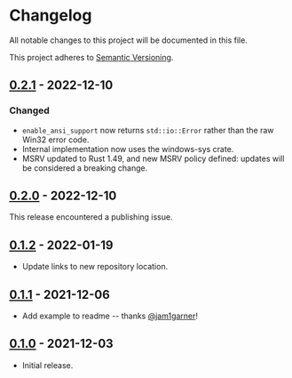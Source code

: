 # Changelog

All notable changes to this project will be documented in this file.

This project adheres to [Semantic Versioning](https://semver.org).

## [0.2.1] - 2022-12-10

### Changed

- `enable_ansi_support` now returns `std::io::Error` rather than the raw Win32 error code.
- Internal implementation now uses the windows-sys crate.
- MSRV updated to Rust 1.49, and new MSRV policy defined: updates will be considered a breaking
  change.

## [0.2.0] - 2022-12-10

This release encountered a publishing issue.

## [0.1.2] - 2022-01-19

- Update links to new repository location.

## [0.1.1] - 2021-12-06

- Add example to readme -- thanks [@jam1garner](https://github.com/jam1garner)!

## [0.1.0] - 2021-12-03

- Initial release.

[0.2.1]: https://github.com/sunshowers-code/enable-ansi-support/releases/tag/0.2.1
[0.2.0]: https://github.com/sunshowers-code/enable-ansi-support/releases/tag/0.2.0
[0.1.2]: https://github.com/sunshowers-code/enable-ansi-support/releases/tag/0.1.2
[0.1.1]: https://github.com/sunshowers-code/enable-ansi-support/releases/tag/0.1.1
[0.1.0]: https://github.com/sunshowers-code/enable-ansi-support/releases/tag/0.1.0
